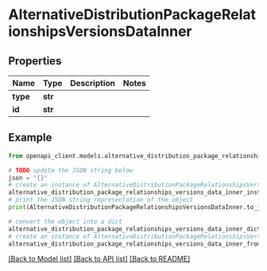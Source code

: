 # AlternativeDistributionPackageRelationshipsVersionsDataInner


## Properties

Name | Type | Description | Notes
------------ | ------------- | ------------- | -------------
**type** | **str** |  | 
**id** | **str** |  | 

## Example

```python
from openapi_client.models.alternative_distribution_package_relationships_versions_data_inner import AlternativeDistributionPackageRelationshipsVersionsDataInner

# TODO update the JSON string below
json = "{}"
# create an instance of AlternativeDistributionPackageRelationshipsVersionsDataInner from a JSON string
alternative_distribution_package_relationships_versions_data_inner_instance = AlternativeDistributionPackageRelationshipsVersionsDataInner.from_json(json)
# print the JSON string representation of the object
print(AlternativeDistributionPackageRelationshipsVersionsDataInner.to_json())

# convert the object into a dict
alternative_distribution_package_relationships_versions_data_inner_dict = alternative_distribution_package_relationships_versions_data_inner_instance.to_dict()
# create an instance of AlternativeDistributionPackageRelationshipsVersionsDataInner from a dict
alternative_distribution_package_relationships_versions_data_inner_from_dict = AlternativeDistributionPackageRelationshipsVersionsDataInner.from_dict(alternative_distribution_package_relationships_versions_data_inner_dict)
```
[[Back to Model list]](../README.md#documentation-for-models) [[Back to API list]](../README.md#documentation-for-api-endpoints) [[Back to README]](../README.md)


